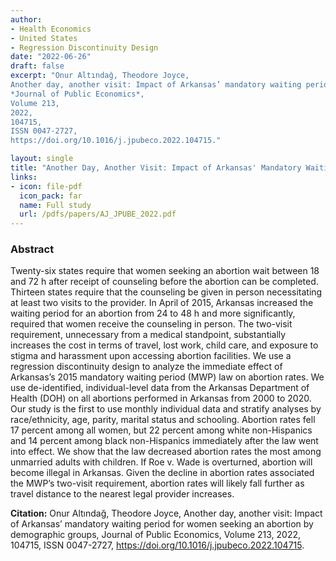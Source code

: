 ```yaml
---
author: 
- Health Economics
- United States
- Regression Discontinuity Design
date: "2022-06-26"
draft: false
excerpt: "Onur Altındağ, Theodore Joyce,
Another day, another visit: Impact of Arkansas’ mandatory waiting period for women seeking an abortion by demographic groups,
*Journal of Public Economics*,
Volume 213,
2022,
104715,
ISSN 0047-2727,
https://doi.org/10.1016/j.jpubeco.2022.104715."

layout: single
title: "Another Day, Another Visit: Impact of Arkansas' Mandatory Waiting Period for Women Seeking an Abortion by Demographic Groups"
links:
- icon: file-pdf
  icon_pack: far
  name: Full study  
  url: /pdfs/papers/AJ_JPUBE_2022.pdf
---
```


### Abstract 

Twenty-six states require that women seeking an abortion wait between 18 and 72 h after receipt of counseling before the abortion can be completed. Thirteen states require that the counseling be given in person necessitating at least two visits to the provider. In April of 2015, Arkansas increased the waiting period for an abortion from 24 to 48 h and more significantly, required that women receive the counseling in person. The two-visit requirement, unnecessary from a medical standpoint, substantially increases the cost in terms of travel, lost work, child care, and exposure to stigma and harassment upon accessing abortion facilities. We use a regression discontinuity design to analyze the immediate effect of Arkansas’s 2015 mandatory waiting period (MWP) law on abortion rates. We use de-identified, individual-level data from the Arkansas Department of Health (DOH) on all abortions performed in Arkansas from 2000 to 2020. Our study is the first to use monthly individual data and stratify analyses by race/ethnicity, age, parity, marital status and schooling. Abortion rates fell 17 percent among all women, but 22 percent among white non-Hispanics and 14 percent among black non-Hispanics immediately after the law went into effect. We show that the law decreased abortion rates the most among unmarried adults with children. If Roe v. Wade is overturned, abortion will become illegal in Arkansas. Given the decline in abortion rates associated the MWP’s two-visit requirement, abortion rates will likely fall further as travel distance to the nearest legal provider increases.

**Citation:** Onur Altındağ, Theodore Joyce,
Another day, another visit: Impact of Arkansas’ mandatory waiting period for women seeking an abortion by demographic groups,
Journal of Public Economics,
Volume 213,
2022,
104715,
ISSN 0047-2727,
https://doi.org/10.1016/j.jpubeco.2022.104715.


